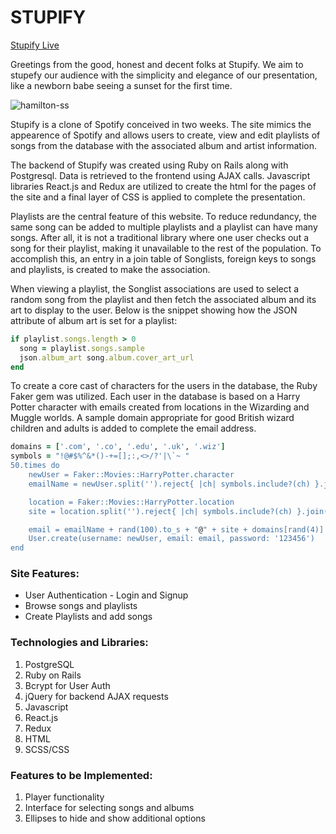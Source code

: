# STUPIFY

[Stupify Live](https://stupify.herokuapp.com/#/)

Greetings from the good, honest and decent folks at Stupify. We aim to stupefy our audience with the simplicity and elegance of our presentation, like a newborn babe seeing a sunset for the first time.

![hamilton-ss](https://user-images.githubusercontent.com/16912968/60735158-1eb0c700-9f07-11e9-9de2-d6953625f051.png)

Stupify is a clone of Spotify conceived in two weeks. The site mimics the appearence of Spotify and allows users to create, view and edit playlists of songs from the database with the associated album and artist information.

The backend of Stupify was created using Ruby on Rails along with Postgresql. Data is retrieved to the frontend using AJAX calls. Javascript libraries React.js and Redux are utilized to create the html for the pages of the site and a final layer of CSS is applied to complete the presentation.

Playlists are the central feature of this website.  To reduce redundancy, the same song can be added to multiple playlists and a playlist can have many songs. After all, it is not a traditional library where one user checks out a song for their playlist, making it unavailable to the rest of the population. To accomplish this, an entry in a join table of Songlists, foreign keys to songs and playlists, is created to make the association.

When viewing a playlist, the Songlist associations are used to select a random song from the playlist and then fetch the associated album and its art to display to the user. Below is the snippet showing how the JSON attribute of album art is set for a playlist:

``` ruby
if playlist.songs.length > 0
  song = playlist.songs.sample
  json.album_art song.album.cover_art_url
end
```

To create a core cast of characters for the users in the database, the Ruby Faker gem was utilized. Each user in the database is based on a Harry Potter character with emails created from locations in the Wizarding and Muggle worlds. A sample domain appropriate for good British wizard children and adults is added to complete the email address.

``` ruby
domains = ['.com', '.co', '.edu', '.uk', '.wiz']
symbols = "!@#$%^&*()-+=[];:,<>/?'|\`~ "
50.times do
    newUser = Faker::Movies::HarryPotter.character
    emailName = newUser.split('').reject{ |ch| symbols.include?(ch) }.join("").downcase

    location = Faker::Movies::HarryPotter.location
    site = location.split('').reject{ |ch| symbols.include?(ch) }.join("").downcase

    email = emailName + rand(100).to_s + "@" + site + domains[rand(4)]
    User.create(username: newUser, email: email, password: '123456')
end
```
### Site Features:

* User Authentication - Login and Signup
* Browse songs and playlists
* Create Playlists and add songs

### Technologies and Libraries:
 1.	PostgreSQL
 2. Ruby on Rails
 3. Bcrypt for User Auth
 4. jQuery for backend AJAX requests
 5. Javascript
 6. React.js
 7. Redux
 8.	HTML
 9.	SCSS/CSS

### Features to be Implemented:
 1. Player functionality
 2. Interface for selecting songs and albums
 3. Ellipses to hide and show additional options
